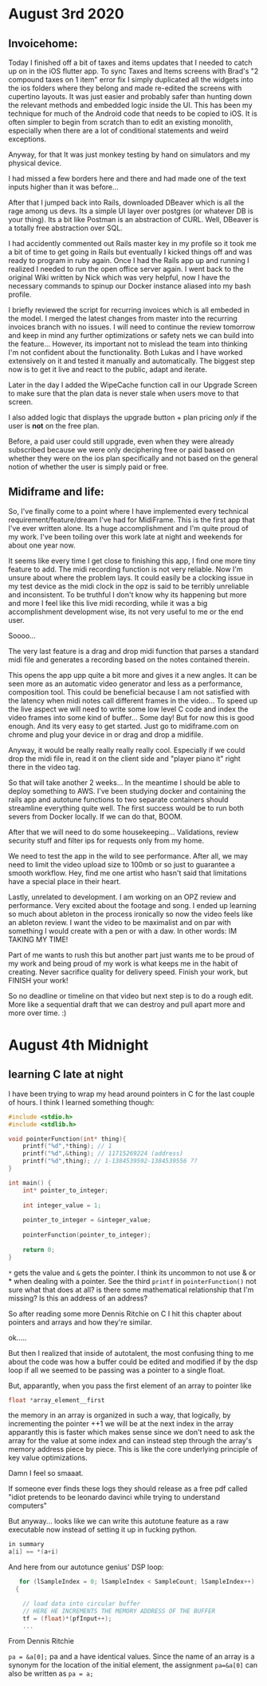 # August 3rd 2020 

## Invoicehome:
Today I finished off a bit of taxes and items updates that I needed to catch up on in the iOS flutter app. 
To sync Taxes and Items screens with Brad's "2 compound taxes on 1 item" error fix I simply 
duplicated all the widgets into the ios folders where they belong and made re-edited the screens with 
cupertino layouts. It was just easier and probably safer than hunting down the relevant methods and embedded logic 
inside the UI. This has been my technique for much of the Android code that needs to be copied to iOS. It is often simpler to 
begin from scratch than to edit an existing monolith, especially when there are  a lot of conditional statements and weird exceptions. 

Anyway, for that It was just monkey testing by hand on simulators and my physical device. 

I had missed a few borders here and there and had made one of the text inputs higher than it was before... 

After that I jumped back into Rails, downloaded DBeaver which is all the rage among us devs. Its a simple UI layer over
postgres (or whatever DB is your thing). Its a bit like Postman is an abstraction of CURL. Well, DBeaver is a totally free abstraction over SQL. 

I had accidently commented out Rails master key in my profile so it took me a bit of time to get going in Rails but eventually I 
kicked things off and was ready to program in ruby again. Once I had the Rails app up and running I realized I needed to run the open office server again. I went back to the original Wiki written by Nick which was very helpful, now I have the necessary commands to spinup our Docker instance aliased into my bash profile. 

I briefly reviewed the script for recurring invoices which is all embeded in the model. I merged the latest changes from master into the recurring invoices branch with no issues. I will need to continue the review tomorrow and keep in mind any further optimizations or safety nets we can build into the feature... However, its important not to mislead the team into thinking I'm not confident about the functionality. Both Lukas and I have worked extensively on it and tested it manually and automatically. The biggest step now is to get it live and react to the public, adapt and iterate. 

Later in the day I added the WipeCache function call in our Upgrade Screen to make sure that the plan data is never stale when users
move to that screen. 

I also added logic that displays the upgrade button + plan pricing *only* if the user is **not** on the free plan. 

Before, a paid user could still upgrade, even when they were already subscribed because we were only deciphering free or paid based on whether they were on the ios plan specifically and not based on the general notion of whether the user is simply paid or free. 

## Midiframe and life:
So, I've finally come to a point where I have implemented every technical requirement/feature/dream I've had for MidiFrame. This is the first app that I've ever written alone. Its a huge accomplishment and I'm quite proud of my work. I've been toiling over this work late at night and weekends for about one year now. 

It seems like every time I get close to finishing this app, I find one more tiny feature to add. The midi recording function is not 
very reliable. Now I'm unsure about where the problem lays. It could easily be a clocking issue in my test device as the midi clock in the opz is said to be terribly unreliable and inconsistent. To be truthful I don't know why its happening but more and more I feel like this live midi recording, while it was a big accomplishment development wise, its not very useful to me or the end user. 

Soooo...  

The very last feature is a drag and drop midi function that parses a standard midi file and generates a recording based on the notes contained therein. 

This opens the app upp quite a bit more and gives it a new angles. It can be seen more as an automatic video generator and less as a performance, composition tool. This could be beneficial because I am not satisfied with the latency when midi notes call different frames in the video... To speed up the live aspect we will need to write some low level C code and index the video frames into some kind of buffer... Some day! But for now this is good enough. And its very easy to get started. Just go to midiframe.com on chrome and plug your device in or drag and drop a midifile. 

Anyway, it would be really really really really cool. Especially if we could drop the midi file in, read it on the client side 
and "player piano it" right there in the video tag. 

So that will take another 2 weeks... In the meantime I should be able to deploy something to AWS. I've been studying docker and containing the rails app and autotune functions to two separate containers should streamline everything quite well. The first success would be to run both severs from Docker locally. If we can do that, BOOM. 

After that we will need to do some housekeeping... Validations, review security stuff and filter ips for requests only from my home. 

We need to test the app in the wild to see performance. After all, we may need to limit the video upload size to 100mb or so just to guarantee a smooth workflow. Hey, find me one artist who hasn't said that limitations have a special place in their heart. 

Lastly, unrelated to development. I am working on an OPZ review and performance. Very excited about the footage and song. I ended up learning so much about ableton in the process ironically so now the video feels like an ableton review. I want the video to be maximalist and on par with something I would create with a pen or with a daw. In other words: IM TAKING MY TIME! 

Part of me wants to rush this but another part just wants me to be proud of my work and being proud of my work is what keeps me in the habit of creating. Never sacrifice quality for delivery speed. Finish your work, but FINISH your work! 

So no deadline or timeline on that video but next step is to do a rough edit. More like a sequential draft that we can destroy and pull apart more and more over time. :)

# August 4th Midnight 

## learning C late at night 

I have been trying to wrap my head around pointers in C for the last couple of hours. I think I learned something though:
```c
#include <stdio.h>
#include <stdlib.h>

void pointerFunction(int* thing){
    printf("%d",*thing); // 1
    printf("%d",&thing); // 11715269224 (address)
    printf("%d",thing); // 1-1384539592-1384539556 ??
}

int main() {
    int* pointer_to_integer;
    
    int integer_value = 1;
    
    pointer_to_integer = &integer_value;
    
    pointerFunction(pointer_to_integer);
    
    return 0;
}
```

`*` gets the value and `&` gets the pointer. I think its uncommon to not use & or * when dealing with 
a pointer. See the third `printf` in `pointerFunction()` not sure what that does at all? is there some 
mathematical relationship that I'm missing? Is this an address of an address? 

So after reading some more Dennis Ritchie on C I hit this chapter about pointers and arrays and how they're similar.

ok.....

But then I realized that inside of autotalent, the most confusing thing to me about the code was how a buffer could be 
edited and modified if by the dsp loop if all we seemed to be passing was a pointer to a single float. 

But, apparantly, when you pass the first element of an array to pointer like 

```c 
float *array_element__first
```

the memory in an array is organized in such a way, that logically, by incrementing the pointer ++1 we will be at the next index in the array 
apparantly this is faster which makes sense since we don't need to ask the array for the value at some index and can instead step through the 
array's memory address piece by piece. This is like the core underlying principle of key value optimizations. 

Damn I feel so smaaat. 

If someone ever finds these logs they should release as a free pdf called "idiot pretends to be leonardo davinci while trying to understand computers"

But anyway... looks like we can write this autotune feature as a raw executable now instead of setting it up in fucking python. 

```c
in summary
a[i] == *(a+i)
```
And here from our autotunce genius' DSP loop:

```c
   for (lSampleIndex = 0; lSampleIndex < SampleCount; lSampleIndex++)
  {

    // load data into circular buffer
    // HERE HE INCREMENTS THE MEMORY ADDRESS OF THE BUFFER 
    tf = (float)*(pfInput++);
    ...
```

From Dennis Ritchie 

`pa = &a[0];`
pa and a have identical values. Since the name of an array is a synonym for the location of the initial element, the assignment `pa=&a[0]` can also be written as `pa = a;`



